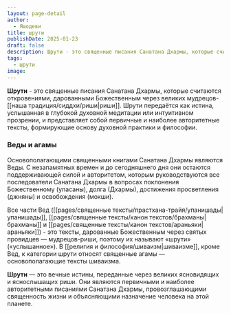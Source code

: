 ```yaml
---
layout: page-detail
author:
  - Яшодеви
title: шрути
publishDate: 2025-01-23
draft: false
description: Шрути - это священные писания Санатана Дхармы, которые считаются откровениями, дарованными Божественным через великих мудрецов-риши. Шрути передаётся как истина, услышанная в глубокой духовной медитации или интуитивном прозрении, и представляет собой первичные и наиболее авторитетные тексты, формирующие основу духовной практики и философии.
tags:
  - шрути
image:
---
```

**Шрути** - это священные писания Санатана Дхармы, которые считаются откровениями, дарованными Божественным через великих мудрецов-[[наша традиция/сиддхи/риши|риши]]. Шрути передаётся как истина, услышанная в глубокой духовной медитации или интуитивном прозрении, и представляет собой первичные и наиболее авторитетные тексты, формирующие основу духовной практики и философии.

### Веды и агамы

Основополагающими священными книгами Санатана Дхармы являются Веды. С незапамятных времен и до сегодняшнего дня они остаются поддерживающей силой и авторитетом, которым руководствуются все последователи Санатана Дхармы в вопросах поклонения Божественному (упасаны), долга (Дхармы), достижения просветления (джняны) и освобождения (мокши).

Все части Вед ([[pages/священные тексты/прастхана-трайя/упанишады|упанишады]], [[pages/священные тексты/канон текстов/брахманы|брахманы]] и [[pages/священные тексты/канон текстов/араньяки|араньяки]]) - это тексты, дарованные Божественным через святых провидцев — мудрецов-риши, поэтому их называют «шрути» («услышанное»). В [[религия и философия/шиваизм|шиваизме]], кроме Вед, к категории шрути относят священные агамы — основополагающие тексты шиваизма.

**Шрути** — это вечные истины, переданные через великих ясновидящих и яснослышащих риши. Они являются первичными и наиболее авторитетными писаниями Санатана Дхармы, провозглашающими священность жизни и объясняющими назначение человека на этой планете.
